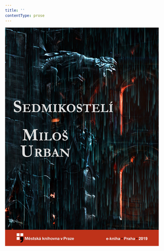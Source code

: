 ```yaml
---
title: ''
contentType: prose
---
```


![obalka_sedmikosteli.jpg](./resources/obalka_sedmikosteli_fmt.jpeg)
